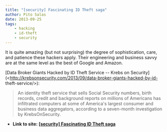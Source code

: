 ```yaml
---
title: "[security] Fascinating ID Theft saga"
author: Pito Salas
date: 2013-09-25
tags:
    - hacking
    - id-theft
    - security
---
```




It is quite amazing (but not surprising) the degree of sophistication, care,
and patience these hackers apply. Their engineering and business savvy are at
the same level as the best of Google and Amazon.

[Data Broker Giants Hacked by ID Theft Service -- Krebs on
Security](<http://krebsonsecurity.com/2013/09/data-broker-giants-hacked-by-id-
theft-service/>):

> An identity theft service that sells Social Security numbers, birth records,
> credit and background reports on millions of Americans has infiltrated
> computers at some of America's largest consumer and business data
> aggregators, according to a seven-month investigation by KrebsOnSecurity.




* **Link to site:** **[[security] Fascinating ID Theft saga](None)**
